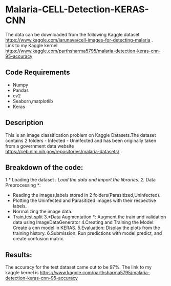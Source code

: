 # Malaria-CELL-Detection-KERAS-CNN
The data can be downloaded from the following Kaggle dataset  https://www.kaggle.com/iarunava/cell-images-for-detecting-malaria .  
Link to my Kaggle kernel https://www.kaggle.com/parthsharma5795/malaria-detection-keras-cnn-95-accuracy

## Code Requirements

* Numpy
* Pandas
* cv2
* Seaborn,matplotlib
* Keras


## Description

This is an image classification problem on Kaggle Datasets.The dataset contains 2 folders - Infected - Uninfected and has been originally taken from a government data website  https://ceb.nlm.nih.gov/repositories/malaria-datasets/ .



## Breakdown of the code:

1.* Loading the dataset *: Load the data and import the libraries.
2.* Data Preprocessing *:
   * Reading the images,labels stored in 2 folders(Parasitized,Uninfected).
   * Plotting the Uninfected and Parasitized images with their respective labels.
   * Normalizing the image data.
   * Train,test split
3.*Data Augmentation *: Augment the train and validation data using ImageDataGenerator
4.Creating and Training the Model: Create a cnn model in KERAS.
5.Evaluation: Display the plots from the training history.
6.Submission: Run predictions with model.predict, and create confusion matrix.



## Results:

The accuracy for the test dataset came out to be 97%. The link to my kaggle kernel is https://www.kaggle.com/parthsharma5795/malaria-detection-keras-cnn-95-accuracy

